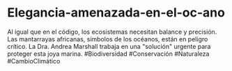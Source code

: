 # Elegancia-amenazada-en-el-oc-ano
Al igual que en el código, los ecosistemas necesitan balance y precisión. Las mantarrayas africanas, símbolos de los océanos, están en peligro crítico. La Dra. Andrea Marshall trabaja en una "solución" urgente para proteger esta joya marina. #Biodiversidad #Conservación #Naturaleza #CambioClimático
